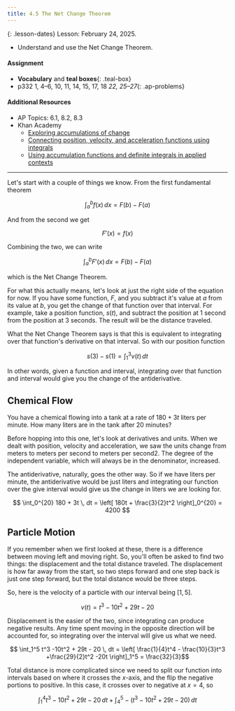 ```yaml
---
title: 4.5 The Net Change Theorem
---
```


{: .lesson-dates}
Lesson: February 24, 2025.

- Understand and use the Net Change Theorem.

#### Assignment

- **Vocabulary** and **teal boxes**{: .teal-box}
- p332 1, 4–6, 10, 11, 14, 15, 17, 18 *22, 25–27*{: .ap-problems}

#### Additional Resources

- AP Topics: 6.1, 8.2, 8.3
- Khan Academy
  - [Exploring accumulations of change](https://www.khanacademy.org/math/ap-calculus-ab/ab-integration-new/ab-6-1/v/introduction-to-integral-calculus)
  - [Connecting position, velocity, and acceleration functions using integrals](https://www.khanacademy.org/math/ap-calculus-ab/ab-applications-of-integration-new/ab-8-2/v/motion-problems-with-integrals)
  - [Using accumulation functions and definite integrals in applied contexts](https://www.khanacademy.org/math/ap-calculus-ab/ab-applications-of-integration-new/ab-8-3/v/area-under-rate-net-change)

---

Let's start with a couple of things we know. From the first fundamental theorem

$$ \int_a^b f(x) \, dx = F(b) - F(a) $$

And from the second we get

$$ F'(x) = f(x) $$

Combining the two, we can write

$$ \int_a^b F'(x) \, dx = F(b) - F(a) $$

which is the Net Change Theorem.

For what this actually means, let's look at just the right side of the equation for now. If you have some function, $F$, and you subtract it's value at $a$ from its value at $b$, you get the change of that function over that interval. For example, take a position function, $s(t)$, and subtract the position at 1 second from the position at 3 seconds. The result will be the distance traveled.

What the Net Change Theorem says is that this is equivalent to integrating over that function's derivative on that interval. So with our position function

$$ s(3) - s(1) = \int_1^3 v(t) \, dt $$

In other words, given a function and interval, integrating over that function and interval would give you the change of the antiderivative.

## Chemical Flow

You have a chemical flowing into a tank at a rate of $180 + 3t$ liters per minute. How many liters are in the tank after 20 minutes?

Before hopping into this one, let's look at derivatives and units. When we dealt with position, velocity and acceleration, we saw the units change from meters to meters per second to meters per second2. The degree of the independent variable, which will always be in the denominator, increased.

The antiderivative, naturally, goes the other way. So if we have liters per minute, the antiderivative would be just liters and integrating our function over the give interval would give us the change in liters we are looking for.

$$ \int_0^{20} 180 + 3t \, dt = \left[ 180t + \frac{3}{2}t^2 \right]_0^{20} = 4200 $$

## Particle Motion

If you remember when we first looked at these, there is a difference between moving left and moving right. So, you'll often be asked to find two things: the displacement and the total distance traveled. The displacement is how far away from the start, so two steps forward and one step back is just one step forward, but the total distance would be three steps.

So, here is the velocity of a particle with our interval being $[1,5]$.

$$ v(t) = t^3 -10t^2 + 29t - 20 $$

Displacement is the easier of the two, since integrating can produce negative results. Any time spent moving in the opposite direction will be accounted for, so integrating over the interval will give us what we need.

$$ \int_1^5 t^3 -10t^2 + 29t - 20 \, dt = \left[ \frac{1}{4}t^4 - \frac{10}{3}t^3 +\frac{29}{2}t^2 -20t \right]_1^5 = \frac{32}{3}$$

Total distance is more complicated since we need to split our function into intervals based on where it crosses the $x$-axis, and the flip the negative portions to positive. In this case, it crosses over to negative at $x=4$, so

$$ \int_1^4 t^3 -10t^2 + 29t - 20 \, dt + \int_4^5 -\left( t^3 -10t^2 + 29t - 20\right) \, dt $$